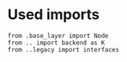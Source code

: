 # Used imports

```text
from .base_layer import Node
from .. import backend as K
from ..legacy import interfaces
```
